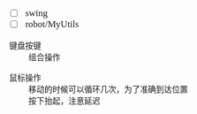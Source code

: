 <span  style="font-family: Simsun,serif; font-size: 17px; ">

- [ ] swing
- [ ] robot/MyUtils
~~~
键盘按键
    组合操作

鼠标操作
    移动的时候可以循环几次，为了准确到达位置
    按下抬起，注意延迟
~~~

</span>